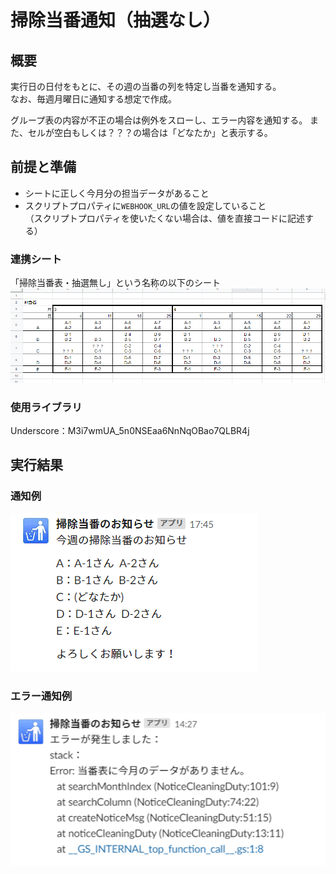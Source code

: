 # 掃除当番通知（抽選なし）

## 概要
実行日の日付をもとに、その週の当番の列を特定し当番を通知する。  
なお、毎週月曜日に通知する想定で作成。  

グループ表の内容が不正の場合は例外をスローし、エラー内容を通知する。
また、セルが空白もしくは？？？の場合は「どなたか」と表示する。

## 前提と準備
- シートに正しく今月分の担当データがあること
- スクリプトプロパティに`WEBHOOK_URL`の値を設定していること  
  （スクリプトプロパティを使いたくない場合は、値を直接コードに記述する）

### 連携シート
「掃除当番表・抽選無し」という名称の以下のシート  
<img src="./group.png">

### 使用ライブラリ
Underscore：M3i7wmUA_5n0NSEaa6NnNqOBao7QLBR4j

## 実行結果
### 通知例
<img src="./result.png">

### エラー通知例
<img src="./error.png">
